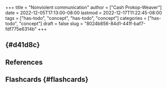 +++
title = "Nonviolent communication"
author = ["Cash Prokop-Weaver"]
date = 2022-12-05T17:13:00-08:00
lastmod = 2022-12-17T11:22:45-08:00
tags = ["has-todo", "concept", "has-todo", "concept"]
categories = ["has-todo", "concept"]
draft = false
slug = "8024b856-84d1-441f-baf7-fdf775e6314b"
+++

##  {#d41d8c}

## References

<style>.csl-entry{text-indent: -1.5em; margin-left: 1.5em;}</style><div class="csl-bib-body">
</div>


## Flashcards {#flashcards}
